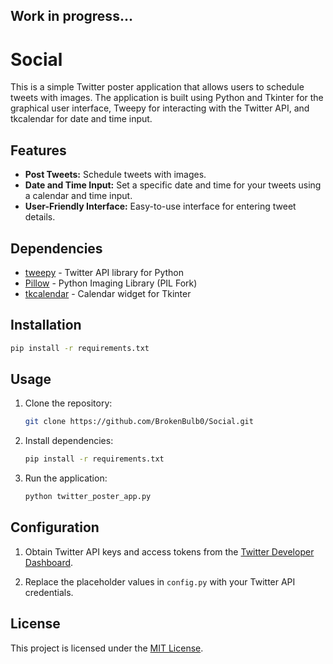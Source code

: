 ## Work in progress...
# Social

This is a simple Twitter poster application that allows users to schedule tweets with images. The application is built using Python and Tkinter for the graphical user interface, Tweepy for interacting with the Twitter API, and tkcalendar for date and time input.

## Features

- **Post Tweets:** Schedule tweets with images.
- **Date and Time Input:** Set a specific date and time for your tweets using a calendar and time input.
- **User-Friendly Interface:** Easy-to-use interface for entering tweet details.

## Dependencies

- [tweepy](https://www.tweepy.org/) - Twitter API library for Python
- [Pillow](https://pillow.readthedocs.io/en/stable/) - Python Imaging Library (PIL Fork)
- [tkcalendar](https://github.com/j4321/tkcalendar) - Calendar widget for Tkinter

## Installation

```bash
pip install -r requirements.txt
```

## Usage

1. Clone the repository:

   ```bash
   git clone https://github.com/BrokenBulb0/Social.git
   ```

2. Install dependencies:

   ```bash
   pip install -r requirements.txt
   ```

3. Run the application:

   ```bash
   python twitter_poster_app.py
   ```

## Configuration

1. Obtain Twitter API keys and access tokens from the [Twitter Developer Dashboard](https://developer.twitter.com/en/apps).

2. Replace the placeholder values in `config.py` with your Twitter API credentials.


## License

This project is licensed under the [MIT License](LICENSE).
